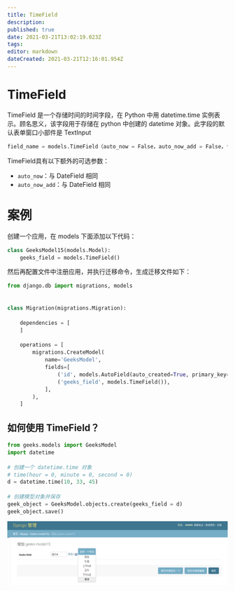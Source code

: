 ```yaml
---
title: TimeField
description: 
published: true
date: 2021-03-21T13:02:19.023Z
tags: 
editor: markdown
dateCreated: 2021-03-21T12:16:01.954Z
---
```


# TimeField

TimeField 是一个存储时间的时间字段，在 Python 中用 datetime.time 实例表示。顾名思义，该字段用于存储在 python 中创建的 datetime 对象。此字段的默认表单窗口小部件是 TextInput

```python
field_name = models.TimeField（auto_now = False，auto_now_add = False，** options）
```

TimeField具有以下额外的可选参数：

- `auto_now`：与 DateField 相同
- `auto_now_add`：与 DateField 相同

# 案例

创建一个应用，在 models 下面添加以下代码：

```python
class GeeksModel15(models.Model):
    geeks_field = models.TimeField()
```

然后再配置文件中注册应用，并执行迁移命令，生成迁移文件如下：

```python
from django.db import migrations, models


class Migration(migrations.Migration):

    dependencies = [
    ]

    operations = [
        migrations.CreateModel(
            name='GeeksModel',
            fields=[
                ('id', models.AutoField(auto_created=True, primary_key=True, serialize=False, verbose_name='ID')),
                ('geeks_field', models.TimeField()),
            ],
        ),
    ]
```

## 如何使用 TimeField？

```python
from geeks.models import GeeksModel 
import datetime 

# 创建一个 datetime.time 对象
# time(hour = 0, minute = 0, second = 0) 
d = datetime.time(10, 33, 45) 

# 创建模型对象并保存
geek_object = GeeksModel.objects.create(geeks_field = d) 
geek_object.save() 
```

![timefield.png](/assets/web框架/django/模型字段/timefield.png)
